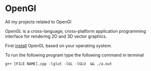# OpenGl
All my projects related to OpenGl

*OpenGL* is a cross-language, cross-platform application programming interface for rendering 2D and 3D vector graphics.

First [install](https://www.opengl.org) OpenGL based on your  operating system.

To run the following program type the following command in terminal

```
g++ [FILE NAME].cpp -lglut -lGL -lGLU  && ./a.out
```



